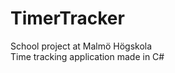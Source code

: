 TimerTracker
============

School project at Malmö Högskola <br>
Time tracking application made in C#

